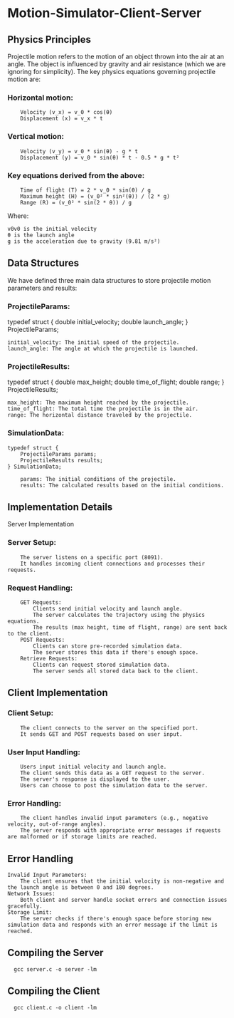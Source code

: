 # Motion-Simulator-Client-Server

## Physics Principles

Projectile motion refers to the motion of an object thrown into the air at an angle. The object is influenced by gravity and air resistance (which we are ignoring for simplicity). The key physics equations governing projectile motion are:

  ### Horizontal motion:
        Velocity (v_x) = v_0 * cos(θ)
        Displacement (x) = v_x * t

  ### Vertical motion:
        Velocity (v_y) = v_0 * sin(θ) - g * t
        Displacement (y) = v_0 * sin(θ) * t - 0.5 * g * t²

  ### Key equations derived from the above:
        Time of flight (T) = 2 * v_0 * sin(θ) / g
        Maximum height (H) = (v_0² * sin²(θ)) / (2 * g)
        Range (R) = (v_0² * sin(2 * θ)) / g

Where:

    v0v0​ is the initial velocity
    θ is the launch angle
    g is the acceleration due to gravity (9.81 m/s²)

## Data Structures

We have defined three main data structures to store projectile motion parameters and results:

### ProjectileParams:

typedef struct {
    double initial_velocity;
    double launch_angle;
} ProjectileParams;

    initial_velocity: The initial speed of the projectile.
    launch_angle: The angle at which the projectile is launched.

### ProjectileResults:

typedef struct {
    double max_height;
    double time_of_flight;
    double range;
} ProjectileResults;

    max_height: The maximum height reached by the projectile.
    time_of_flight: The total time the projectile is in the air.
    range: The horizontal distance traveled by the projectile.

### SimulationData:

    typedef struct {
        ProjectileParams params;
        ProjectileResults results;
    } SimulationData;

        params: The initial conditions of the projectile.
        results: The calculated results based on the initial conditions.

## Implementation Details

Server Implementation

  ### Server Setup:
        The server listens on a specific port (8091).
        It handles incoming client connections and processes their requests.

  ### Request Handling:
        GET Requests:
            Clients send initial velocity and launch angle.
            The server calculates the trajectory using the physics equations.
            The results (max height, time of flight, range) are sent back to the client.
        POST Requests:
            Clients can store pre-recorded simulation data.
            The server stores this data if there's enough space.
        Retrieve Requests:
            Clients can request stored simulation data.
            The server sends all stored data back to the client.

## Client Implementation

  ### Client Setup:
        The client connects to the server on the specified port.
        It sends GET and POST requests based on user input.

  ### User Input Handling:
        Users input initial velocity and launch angle.
        The client sends this data as a GET request to the server.
        The server's response is displayed to the user.
        Users can choose to post the simulation data to the server.

  ### Error Handling:
        The client handles invalid input parameters (e.g., negative velocity, out-of-range angles).
        The server responds with appropriate error messages if requests are malformed or if storage limits are reached.

## Error Handling

    Invalid Input Parameters:
        The client ensures that the initial velocity is non-negative and the launch angle is between 0 and 180 degrees.
    Network Issues:
        Both client and server handle socket errors and connection issues gracefully.
    Storage Limit:
        The server checks if there's enough space before storing new simulation data and responds with an error message if the limit is reached.

## Compiling the Server
      gcc server.c -o server -lm
## Compiling the Client
      gcc client.c -o client -lm


